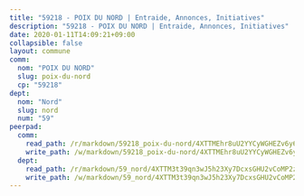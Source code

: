 ```yaml
---
title: "59218 - POIX DU NORD | Entraide, Annonces, Initiatives"
description: "59218 - POIX DU NORD | Entraide, Annonces, Initiatives"
date: 2020-01-11T14:09:21+09:00
collapsible: false
layout: commune
comm:
  nom: "POIX DU NORD"
  slug: poix-du-nord
  cp: "59218"
dept:
  nom: "Nord"
  slug: nord
  num: "59"
peerpad:
  comm:
    read_path: /r/markdown/59218_poix-du-nord/4XTTMEhr8uU2YYCyWGHEZv6y6rKDN4VMWdABxgdphkGc2jvWr
    write_path: /w/markdown/59218_poix-du-nord/4XTTMEhr8uU2YYCyWGHEZv6y6rKDN4VMWdABxgdphkGc2jvWr-K3TgTybeenEk3P9LjTbraHTRk9Yd9vZ5gttVLDJ3kqJ4XoGyNNxuW7bLcworJYoin5CQaVBCpGxz14fATZYkqsJVL1iPqjvvMf819dCJjU9E9g92Y2M7kF2Za2t9AXWS1sVGpDEE
  dept:
    read_path: /r/markdown/59_nord/4XTTM3t39qn3wJ5h23Xy7DcxsGHU2vCoMP2z3iS4TUn3TrtdJ
    write_path: /w/markdown/59_nord/4XTTM3t39qn3wJ5h23Xy7DcxsGHU2vCoMP2z3iS4TUn3TrtdJ-K3TgTuZGkuZqXfr6fpmH7pGsMT6ndvZQMyRDze5QBt7XScLWHoBi246kLoDKpTH2Yo4f3AFSSJqGc2ozvNww7qPLqsDjpvahxCbQ6F5znbfjp6kVgaDcTYc9LyhwSfYuCevnvZUQ
---
```


